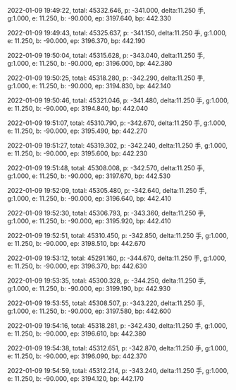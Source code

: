 2022-01-09 19:49:22, total: 45332.646, p: -341.000, delta:11.250 手, g:1.000, e: 11.250, b: -90.000, ep: 3197.640, bp: 442.330

2022-01-09 19:49:43, total: 45325.637, p: -341.150, delta:11.250 手, g:1.000, e: 11.250, b: -90.000, ep: 3196.370, bp: 442.190

2022-01-09 19:50:04, total: 45315.628, p: -343.040, delta:11.250 手, g:1.000, e: 11.250, b: -90.000, ep: 3196.000, bp: 442.380

2022-01-09 19:50:25, total: 45318.280, p: -342.290, delta:11.250 手, g:1.000, e: 11.250, b: -90.000, ep: 3194.830, bp: 442.140

2022-01-09 19:50:46, total: 45321.046, p: -341.480, delta:11.250 手, g:1.000, e: 11.250, b: -90.000, ep: 3194.840, bp: 442.040

2022-01-09 19:51:07, total: 45310.790, p: -342.670, delta:11.250 手, g:1.000, e: 11.250, b: -90.000, ep: 3195.490, bp: 442.270

2022-01-09 19:51:27, total: 45319.302, p: -342.240, delta:11.250 手, g:1.000, e: 11.250, b: -90.000, ep: 3195.600, bp: 442.230

2022-01-09 19:51:48, total: 45308.008, p: -342.570, delta:11.250 手, g:1.000, e: 11.250, b: -90.000, ep: 3197.670, bp: 442.530

2022-01-09 19:52:09, total: 45305.480, p: -342.640, delta:11.250 手, g:1.000, e: 11.250, b: -90.000, ep: 3196.640, bp: 442.410

2022-01-09 19:52:30, total: 45306.793, p: -343.360, delta:11.250 手, g:1.000, e: 11.250, b: -90.000, ep: 3195.920, bp: 442.410

2022-01-09 19:52:51, total: 45310.450, p: -342.850, delta:11.250 手, g:1.000, e: 11.250, b: -90.000, ep: 3198.510, bp: 442.670

2022-01-09 19:53:12, total: 45291.160, p: -344.670, delta:11.250 手, g:1.000, e: 11.250, b: -90.000, ep: 3196.370, bp: 442.630

2022-01-09 19:53:35, total: 45300.328, p: -344.250, delta:11.250 手, g:1.000, e: 11.250, b: -90.000, ep: 3199.190, bp: 442.930

2022-01-09 19:53:55, total: 45308.507, p: -343.220, delta:11.250 手, g:1.000, e: 11.250, b: -90.000, ep: 3197.580, bp: 442.600

2022-01-09 19:54:16, total: 45318.281, p: -342.430, delta:11.250 手, g:1.000, e: 11.250, b: -90.000, ep: 3196.610, bp: 442.380

2022-01-09 19:54:38, total: 45312.651, p: -342.870, delta:11.250 手, g:1.000, e: 11.250, b: -90.000, ep: 3196.090, bp: 442.370

2022-01-09 19:54:59, total: 45312.214, p: -343.240, delta:11.250 手, g:1.000, e: 11.250, b: -90.000, ep: 3194.120, bp: 442.170